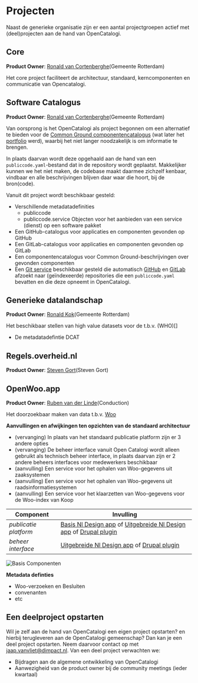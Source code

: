 # Projecten

Naast de generieke organisatie zijn er een aantal projectgroepen actief met (deel)projecten aan de hand van OpenCatalogi.

## Core

**Product Owner**: [Ronald van Cortenberghe](mailto:r.vancortenberghe@rotterdam.nl)(Gemeente Rotterdam)

Het core project faciliteert de architectuur, standaard, kerncomponenten en communicatie van Opencatalogi.

## Software Catalogus

**Product Owner**: [Ronald van Cortenberghe](mailto:r.vancortenberghe@rotterdam.nl)(Gemeente Rotterdam)

Van oorsprong is het OpenCatalogi als project begonnen om een alternatief te bieden voor de [Common Ground componentencatalogus](https://componentencatalogus.commonground.nl/) (wat later het [portfolio](https://app.powerbi.com/view?r=eyJrIjoiOWU4MjlmYTktNjE2MS00OGRhLTgwMjYtZWZhNTFhZmRhZjI2IiwidCI6IjZlZjAyOWFiLTNmZDctNGQ5OC05YjBlLWQxZjVmZWRlYTZkMSIsImMiOjh9&pageName=ffe4f1f9018d7bd035bc) werd), waarbij het niet langer noodzakelijk is om informatie te brengen.

In plaats daarvan wordt deze opgehaald aan de hand van een `publiccode.yaml`-bestand dat in de repository wordt geplaatst. Makkelijker kunnen we het niet maken, de codebase maakt daarmee zichzelf kenbaar, vindbaar en alle beschrijvingen blijven daar waar die hoort, bij de bron(code).

Vanuit dit project wordt beschikbaar gesteld:

- Verschillende metadatadefinities
  - publiccode
  - publiccode.service Objecten voor het aanbieden van een service (dienst) op een software pakket
- Een GitHub-catalogus voor applicaties en componenten gevonden op GitHub
- Een GitLab-catalogus voor applicaties en componenten gevonden op GitLab
- Een componentencatalogus voor Common Ground-beschrijvingen over gevonden componenten
- Een [Git service]() beschikbaar gesteld die automatisch [GitHub](https://github.com/) en [GitLab](https://about.gitlab.com/) afzoekt naar (geïndexeerde) repositories die een `publiccode.yaml` bevatten en die deze opneemt in OpenCatalogi.

## Generieke datalandschap

**Product Owner**: [Ronald Kok](mailto:rdw.kok@rotterdam.nl)(Gemeente Rotterdam)

Het beschikbaar stellen van high value datasets voor de t.b.v. (WHO)[]

- De metadatadefintie DCAT

## Regels.overheid.nl

**Product Owner**: [Steven Gort](mailto:steven.Gort@ictu.nl)(Steven Gort)

## OpenWoo.app

**Product Owner**: [Ruben van der Linde](mailto:ruben@conduction.nl)(Conduction)

Het doorzoekbaar maken van data t.b.v. [Woo](https://www.rijksoverheid.nl/onderwerpen/wet-open-overheid-woo)

**Aanvullingen en afwijkingen ten opzichten van de standaard architectuur**

- (vervanging) In plaats van het standaard publicatie platform zijn er 3 andere opties
- (vervanging) De beheer interface vanuit Open Catalogi wordt alleen gebruikt als technisch beheer interface, in plaats daarvan zijn er 2 andere beheers interfaces voor medewerkers beschikbaar
- (aanvulling) Een service voor het ophalen van Woo-gegevens uit zaaksystemen
- (aanvulling) Een service voor het ophalen van Woo-gegevens uit raadsinformatiesystemen
- (aanvulling) Een service voor het klaarzetten van Woo-gegevens voor de Woo-index van Koop

| Component | Invulling |
| ----------- | ----------- |
| _publicatie platform_ | [Basis Nl Design app](https://github.com/ConductionNL/woo-website-template) of [Uitgebreide Nl Design app]() of [Drupal plugin]()|
| _beheer interface_ | [Uitgebreide Nl Design app]() of [Drupal plugin]() |

![Basis Componenten](../handleidingen/components_commonground_woo.svg)

**Metadata definties**
- Woo-verzoeken en Besluiten
- convenanten
- etc

## Een deelproject opstarten

Wil je zelf aan de hand van OpenCatalogi een eigen project opstarten? en hierbij terugleveren aan de OpenCatalogi gemeenschap? Dan kan je een deel project opstarten. Neem daarvoor contact op met [jaap.vanvliet@dimpact.nl](mailto:jaap.vanvliet@dimpact.nl). Van een deel project verwachten we:

- Bijdragen aan de algemene ontwikkeling van OpenCatalogi
- Aanwezigheid van de product owner bij de community meetings (ieder kwartaal)

